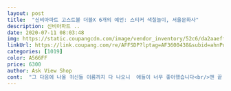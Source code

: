 ```yaml
---
layout: post 
title:  "신비아파트 고스트볼 더블X 6개의 예언: 스티커 색칠놀이, 서울문화사" 
description: 신비아파트 ..
date: 2020-07-11 08:03:48 
img: https://static.coupangcdn.com/image/vendor_inventory/52c6/da2aaeffdf6cb6b9c2501be7a620192e81f3a95d7ddad8556f08c011cf8d.jpg 
linkUrl: https://link.coupang.com/re/AFFSDP?lptag=AF3600438&subid=ahnPublicAsk&pageKey=1376706151&itemId=2410171715&vendorItemId=70404699098&traceid=V0-113-38294b688f985942 
categories: [1019] 
color: A566FF 
price: 6300 
author: Ask View Shop 
cont:  "그 다음에 나올 귀신들 이름까지 다 나오니  애들이 너무 좋아했습니다<br/>맨 끝 딱지 만들기 장에 더블X 귀신들 총집합!!<br/>모서리 부분이 많이 뾰족하지 않지만, 그래도 지켜봐야 될 것 같아요<br/>상품평 작성하는 지금도 둘이 색칠하느라 시간 보내는 중입니다<br/>신비아파트 좋아하는 아이들에겐 좋은 색칠공부예요<br/>신비아파트에 푹빠진 아덜 이것저것 열심히 주문하고 배송시켜줍니다.<br/> 사실신비아파트 특징상 색칠할 색들이 무채색에 가까워 색칠공부가 뭐가좋을까했는데 너무 좋아라하며 칠하더라구요<br/>애가 좋아해서 샀는데 가격이 참 ㅜㅜ 애들 이런거 사주면 너무 허무해요 돈쓰는게.<br/> 스티커는 하루만에 덕지덕지 다 붙이고 색칠은 그냥 낙서하듯이 막 문대고 ㅠㅠ<br/>중간중간에 놀이도 있고, 스티커까지 있어 애들이 생각날 때마다 놀이중이예요<br/>집콕만 한지 거의 두달째, 애들 심심해할까봐 색칠공부 구매해봤어요<br/>첫째 둘째 전쟁(?)이 일어나지 않게 하기 위해 같은 것 2권 주문했어요ㅋㅋ<br/>첫째가 본방송 끝나면 다음 귀신이름 뭔지 자꾸 물어봐서 인터넷 검색 후 찾아보고 얘기해주곤 했는데, 잠시 벗어날 수 있네요ㅋㅋ<br/>" 
---
```

